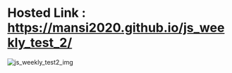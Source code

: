 # Hosted Link :  https://mansi2020.github.io/js_weekly_test_2/  

![js_weekly_test2_img](https://github.com/mansi2020/js_weekly_test_2/assets/57188328/587123b7-af2f-4388-ba71-21192bd41208)
